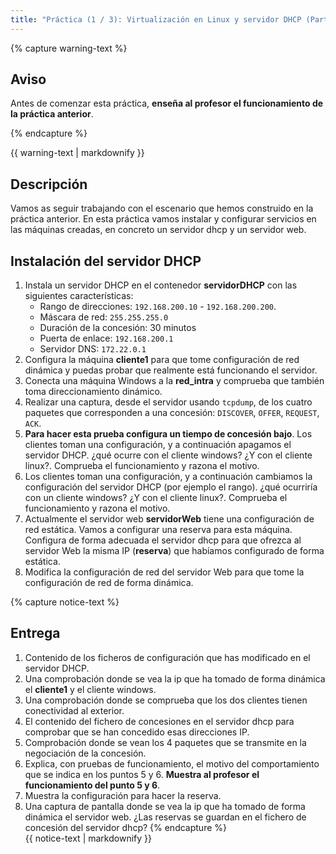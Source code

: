 ```yaml
---
title: "Práctica (1 / 3): Virtualización en Linux y servidor DHCP (Parte 2)"
---
```


{% capture warning-text %}
## Aviso

Antes de comenzar esta práctica, **enseña al profesor el funcionamiento de la práctica anterior**.

{% endcapture %}<div class="warning--info">{{ warning-text | markdownify }}</div>


## Descripción

Vamos as seguir trabajando con el escenario que hemos construido en la práctica anterior. En esta práctica vamos instalar y configurar servicios en las máquinas creadas, en concreto un servidor dhcp y un servidor web.

## Instalación del servidor DHCP 

1. Instala un servidor DHCP en el contenedor **servidorDHCP** con las siguientes características:
	* Rango de direcciones: `192.168.200.10` - `192.168.200.200`.
	* Máscara de red: `255.255.255.0`
	* Duración de la concesión: 30 minutos
	* Puerta de enlace: `192.168.200.1`
	* Servidor DNS: `172.22.0.1`
2. Configura la máquina **cliente1** para que tome configuración de red dinámica y puedas probar que realmente está funcionando el servidor.
3. Conecta una máquina Windows a la **red_intra** y comprueba que también toma direccionamiento dinámico.
4. Realizar una captura, desde el servidor usando `tcpdump`, de los cuatro paquetes que corresponden a una concesión: `DISCOVER`, `OFFER`, `REQUEST`, `ACK`.
5. **Para hacer esta prueba configura un tiempo de concesión bajo**. Los clientes toman una configuración, y a continuación apagamos el servidor DHCP. ¿qué ocurre con el cliente windows? ¿Y con el cliente linux?. Comprueba el funcionamiento y razona el motivo.
6. Los clientes toman una configuración, y a continuación cambiamos la configuración del servidor DHCP (por ejemplo el rango). ¿qué ocurriría con un cliente windows? ¿Y con el cliente linux?. Comprueba el funcionamiento y razona el motivo.
7. Actualmente el servidor web **servidorWeb** tiene una configuración de red estática. Vamos a configurar una reserva para esta máquina. Configura de forma adecuada el servidor dhcp para que ofrezca al servidor Web la misma IP (**reserva**) que habíamos configurado de forma estática.
8. Modifica la configuración de red del servidor Web para que tome la configuración de red de forma dinámica.

{% capture notice-text %}
## Entrega

1. Contenido de los ficheros de configuración que has modificado en el servidor DHCP.
2. Una comprobación donde se vea la ip que ha tomado de forma dinámica el **cliente1** y el cliente windows.
3. Una comprobación donde se comprueba que los dos clientes tienen conectividad al exterior.
4. El contenido del fichero de concesiones en el servidor dhcp para comprobar que se han concedido esas direcciones IP.
5. Comprobación donde se vean los 4 paquetes que se transmite en la negociación de la concesión.
6. Explica, con pruebas de funcionamiento, el motivo del comportamiento que se indica en los puntos 5 y 6. **Muestra al profesor el funcionamiento del punto 5 y 6**.
7. Muestra la configuración para hacer la reserva.
8. Una captura de pantalla donde se vea la ip que ha tomado de forma dinámica el servidor web. ¿Las reservas se guardan en el fichero de concesión del servidor dhcp?
{% endcapture %}<div class="notice--info">{{ notice-text | markdownify }}</div>
